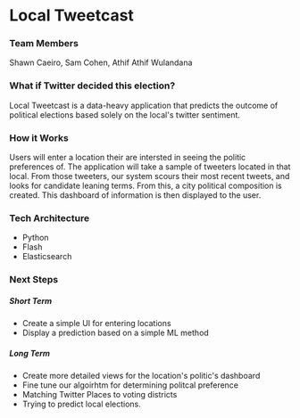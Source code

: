 # Local Tweetcast

### Team Members

Shawn Caeiro, Sam Cohen, Athif Athif Wulandana

### What if Twitter decided this election?

Local Tweetcast is a data-heavy application that predicts the outcome of political elections based solely on the local's twitter sentiment.
 
### How it Works

Users will enter a location their are intersted in seeing the politic preferences of. The application will take a sample of tweeters located in that local. From those tweeters, our system scours their most recent tweets, and looks for candidate leaning terms. From this, a city political composition is created. This dashboard of information is then displayed to the user.

### Tech Architecture

* Python
* Flash
* Elasticsearch

### Next Steps

##### Short Term

* Create a simple UI for entering locations
* Display a prediction based on a simple ML method

##### Long Term

* Create more detailed views for the location's politic's dashboard
* Fine tune our algoirhtm for determining politcal preference
* Matching Twitter Places to voting districts
* Trying to predict local elections.
